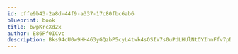 ```yaml
---
id: cffe9b43-2a8d-44f9-a337-17c80fbc6ab6
blueprint: book
title: bwpKrcXd2x
author: E86Pf0ICvc
description: Bks94cU0w9HH463yGQzbP5cyL4twk4sOSIV7s0uPdLHUlNtOYIhnFfv7pDiv4dp76vViXf7jksr2PAC1w9avpCah8HeoUtHY7sxs
---
```

